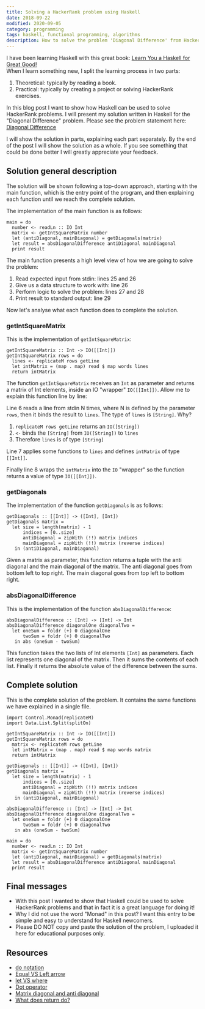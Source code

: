 ```yaml
---
title: Solving a HackerRank problem using Haskell
date: 2018-09-22
modified: 2020-09-05
category: programming
tags: haskell, functional programming, algorithms
description: How to solve the problem 'Diagonal Difference' from HackerRank using Haskell.
---
```


I have been learning Haskell with this great book: [Learn You a Haskell for Great Good!](http://learnyouahaskell.com/)<br>
When I learn something new, I split the learning process in two parts:

1. Theoretical: typically by reading a book.
2. Practical: typically by creating a project or solving HackerRank exercises.

In this blog post I want to show how Haskell can be used to solve HackerRank problems. I will present my solution written in Haskell for the "Diagonal Difference" problem. Please see the problem statement here: [Diagonal Difference](https://www.hackerrank.com/challenges/diagonal-difference/problem)

I will show the solution in parts, explaining each part separately. By the end of the post I will show the solution as a whole. If you see something that could be done better I will greatly appreciate your feedback.

## Solution general description

The solution will be shown following a top-down approach, starting with the main function, which is the entry point of the program, and then explaining each function until we reach the complete solution.

The implementation of the main function is as follows:

```{ .haskell linenos=true linenostart=24 }
main = do
  number <- readLn :: IO Int
  matrix <- getIntSquareMatrix number
  let (antiDiagonal, mainDiagonal) = getDiagonals(matrix)
  let result = absDiagonalDifference antiDiagonal mainDiagonal
  print result
```

The main function presents a high level view of how we are going to solve the problem:

1. Read expected input from stdin: lines 25 and 26
1. Give us a data structure to work with: line 26
1. Perform logic to solve the problem: lines 27 and 28
1. Print result to standard output: line 29

Now let's analyse what each function does to complete the solution.

### getIntSquareMatrix

This is the implementation of `getIntSquareMatrix`:

```{ .haskell linenos=true linenostart=4 }
getIntSquareMatrix :: Int -> IO([[Int]])
getIntSquareMatrix rows = do
  lines <- replicateM rows getLine
  let intMatrix = (map . map) read $ map words lines
  return intMatrix
```

The function `getIntSquareMatrix` receives an `Int` as parameter and returns a matrix of Int elements, inside an IO "wrapper" `IO([[Int]])`. Allow me to explain this function line by line:

Line 6 reads a line from stdin N times, where N is defined by the parameter `rows`, then it binds the result to `lines`.
The type of `lines` is `[String]`. Why?

1. `replicateM rows getLine` returns an `IO([String])`
2. `<-` binds the `[String]` from `IO([String])` to `lines`
3. Therefore `lines` is of type `[String]`

Line 7 applies some functions to `lines` and defines `intMatrix` of type `[[Int]]`.

Finally line 8 wraps the `intMatrix` into the `IO` "wrapper" so the function returns a value of type `IO([[Int]])`.

### getDiagonals

The implementation of the function `getDiagonals` is as follows:

```{ .haskell linenos=true linenostart=10 }
getDiagonals :: [[Int]] -> ([Int], [Int])
getDiagonals matrix =
  let size = length(matrix) - 1
      indices = [0..size]
      antiDiagonal = zipWith (!!) matrix indices
      mainDiagonal = zipWith (!!) matrix (reverse indices)
   in (antiDiagonal, mainDiagonal)
```

Given a matrix as parameter, this function returns a tuple with the anti diagonal and the main diagonal of the matrix. The anti diagonal goes from bottom left to top right. The main diagonal goes from top left to bottom right.

### absDiagonalDifference

This is the implementation of the function `absDiagonalDifference`:

```{ .haskell linenos=true linenostart=18 }
absDiagonalDifference :: [Int] -> [Int] -> Int
absDiagonalDifference diagonalOne diagonalTwo =
  let oneSum = foldr (+) 0 diagonalOne
      twoSum = foldr (+) 0 diagonalTwo
   in abs (oneSum - twoSum)
```

This function takes the two lists of Int elements `[Int]` as parameters. Each list represents one diagonal of the matrix. Then it sums the contents of each list. Finally it returns the absolute value of the difference between the sums.

## Complete solution

This is the complete solution of the problem. It contains the same functions we have explained in a single file.

```{ .haskell linenos=true linenostart=1 }
import Control.Monad(replicateM)
import Data.List.Split(splitOn)

getIntSquareMatrix :: Int -> IO([[Int]])
getIntSquareMatrix rows = do
  matrix <- replicateM rows getLine
  let intMatrix = (map . map) read $ map words matrix
  return intMatrix

getDiagonals :: [[Int]] -> ([Int], [Int])
getDiagonals matrix =
  let size = length(matrix) - 1
      indices = [0..size]
      antiDiagonal = zipWith (!!) matrix indices
      mainDiagonal = zipWith (!!) matrix (reverse indices)
   in (antiDiagonal, mainDiagonal)

absDiagonalDifference :: [Int] -> [Int] -> Int
absDiagonalDifference diagonalOne diagonalTwo =
  let oneSum = foldr (+) 0 diagonalOne
      twoSum = foldr (+) 0 diagonalTwo
   in abs (oneSum - twoSum)

main = do
  number <- readLn :: IO Int
  matrix <- getIntSquareMatrix number
  let (antiDiagonal, mainDiagonal) = getDiagonals(matrix)
  let result = absDiagonalDifference antiDiagonal mainDiagonal
  print result
```

## Final messages

* With this post I wanted to show that Haskell could be used to solve HackerRank problems and that in fact it is a great language for doing it!
* Why I did not use the word "Monad" in this post? I want this entry to be simple and easy to understand for Haskell newcomers.
* Please DO NOT copy and paste the solution of the problem, I uploaded it here for educational purposes only.

## Resources

* [do notation](https://en.wikibooks.org/wiki/Haskell/do_notation)
* [Equal VS Left arrow](https://stackoverflow.com/questions/28624408/equal-vs-left-arrow-symbols-in-haskell)
* [let VS where](https://wiki.haskell.org/Let_vs._Where)
* [Dot operator](https://stackoverflow.com/questions/631284/dot-operator-in-haskell-need-more-explanation)
* [Matrix diagonal and anti diagonal](https://en.wikipedia.org/wiki/Main_diagonal)
* [What does return do?](https://stackoverflow.com/a/15324633/2420718)
